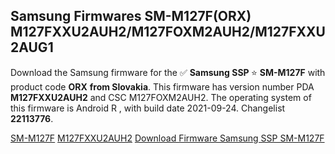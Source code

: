 <h2>Samsung Firmwares SM-M127F(ORX) M127FXXU2AUH2/M127FOXM2AUH2/M127FXXU2AUG1</h2>
Download the Samsung firmware for the ✅ <strong>Samsung SSP </strong> ⭐ <strong>SM-M127F</strong> with product code <strong>ORX</strong> <strong> from Slovakia</strong>. This firmware has version number PDA <strong>M127FXXU2AUH2</strong> and CSC M127FOXM2AUH2. The operating system of this firmware is Android R , with build date 2021-09-24. Changelist <strong>22113776</strong>.


[SM-M127F](https://samfirm.shop/samsung/model/SM-M127F)
[M127FXXU2AUH2](https://samfirm.shop/samsung/pda/M127FXXU2AUH2)
[Download Firmware Samsung SSP SM-M127F](https://samfirm.shop/samsung/firmware/459871)
